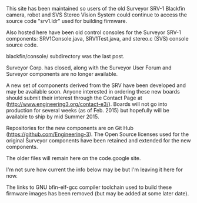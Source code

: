 This site has been maintained so users of the old Surveyor SRV-1 Blackfin camera, robot and SVS Stereo Vision System could continue to access the source code "srv1.ldr" used for building firmware.

Also hosted here have been old control consoles for the Surveyor SRV-1 components:
SRV1Console.java, SRV1Test.java, and stereo.c (SVS) console source code.

blackfin/console/ subdirectory was the last post.

Surveyor Corp. has closed, along with the Surveyor User Forum and Surveyor components are no longer available.


A new set of components derived from the SRV have been developed and may be available soon. Anyone interested in ordering these new boards should submit their interest through the Contact Page at (http://www.engineering3.org/contact-e3/). Boards will not go into production for several weeks (as of Feb. 2015) but hopefully will be available to ship by mid Summer 2015.

Repositories for the new components are on Git Hub (https://github.com/Engineering-3). The Open Source licenses used for the original Surveyor components have been retained and extended for the new components.

The older files will remain here on the code.google site.



I'm not sure how current the info below may be but I'm leaving it here for now.


The links to GNU bfin-elf-gcc compiler toolchain used to build these firmware images has been removed (but may be added at some later date).

